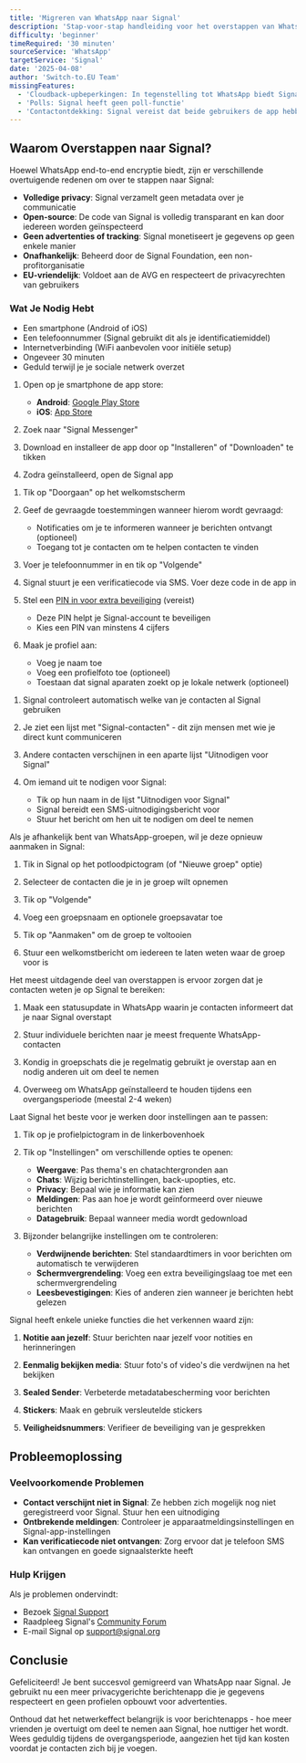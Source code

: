 ```yaml
---
title: 'Migreren van WhatsApp naar Signal'
description: 'Stap-voor-stap handleiding voor het overstappen van WhatsApp naar Signal messenger'
difficulty: 'beginner'
timeRequired: '30 minuten'
sourceService: 'WhatsApp'
targetService: 'Signal'
date: '2025-04-08'
author: 'Switch-to.EU Team'
missingFeatures:
  - 'Cloudback-upbeperkingen: In tegenstelling tot WhatsApp biedt Signal geen cloudback-ups naar Google Drive of iCloud'
  - 'Polls: Signal heeft geen poll-functie'
  - 'Contactontdekking: Signal vereist dat beide gebruikers de app hebben geïnstalleerd voordat ze met elkaar kunnen communiceren'
---
```


<!-- section:intro -->

## Waarom Overstappen naar Signal?

Hoewel WhatsApp end-to-end encryptie biedt, zijn er verschillende overtuigende redenen om over te stappen naar Signal:

- **Volledige privacy**: Signal verzamelt geen metadata over je communicatie
- **Open-source**: De code van Signal is volledig transparant en kan door iedereen worden geïnspecteerd
- **Geen advertenties of tracking**: Signal monetiseert je gegevens op geen enkele manier
- **Onafhankelijk**: Beheerd door de Signal Foundation, een non-profitorganisatie
- **EU-vriendelijk**: Voldoet aan de AVG en respecteert de privacyrechten van gebruikers

<!-- end-section -->

<!-- section:before -->

### Wat Je Nodig Hebt

- Een smartphone (Android of iOS)
- Een telefoonnummer (Signal gebruikt dit als je identificatiemiddel)
- Internetverbinding (WiFi aanbevolen voor initiële setup)
- Ongeveer 30 minuten
- Geduld terwijl je je sociale netwerk overzet

<!-- end-section -->

<!-- section:steps -->

<!-- step-start -->
<!-- step-meta
title: "Installeer de Signal App"
complete: true
video: "media/signal1.mp4"
-->

1. Open op je smartphone de app store:
   - **Android**: [Google Play Store](https://play.google.com/store/apps/details?id=org.thoughtcrime.securesms&hl=nl)
   - **iOS**: [App Store](https://apps.apple.com/us/app/signal-private-messenger/id874139669)

2. Zoek naar "Signal Messenger"

3. Download en installeer de app door op "Installeren" of "Downloaden" te tikken

4. Zodra geïnstalleerd, open de Signal app
<!-- step-end -->

<!-- step-start -->
<!-- step-meta
title: "Stel Je Signal-Account In"
complete: true
video: "media/signal2-3.mp4"
-->

1. Tik op "Doorgaan" op het welkomstscherm

2. Geef de gevraagde toestemmingen wanneer hierom wordt gevraagd:
   - Notificaties om je te informeren wanneer je berichten ontvangt (optioneel)
   - Toegang tot je contacten om te helpen contacten te vinden

3. Voer je telefoonnummer in en tik op "Volgende"

4. Signal stuurt je een verificatiecode via SMS. Voer deze code in de app in

5. Stel een [PIN in voor extra beveiliging](https://support.signal.org/hc/nl/articles/360007059792-Signal-pincode) (vereist)
   - Deze PIN helpt je Signal-account te beveiligen
   - Kies een PIN van minstens 4 cijfers

6. Maak je profiel aan:
   - Voeg je naam toe
   - Voeg een profielfoto toe (optioneel)
   - Toestaan dat signal aparaten zoekt op je lokale netwerk (optioneel)
<!-- step-end -->

<!-- step-start -->
<!-- step-meta
title: "Vind Je Contacten op Signal"
video: "media/signal4.mp4"
complete: true
-->

1. Signal controleert automatisch welke van je contacten al Signal gebruiken

2. Je ziet een lijst met "Signal-contacten" - dit zijn mensen met wie je direct kunt communiceren

3. Andere contacten verschijnen in een aparte lijst "Uitnodigen voor Signal"

4. Om iemand uit te nodigen voor Signal:
   - Tik op hun naam in de lijst "Uitnodigen voor Signal"
   - Signal bereidt een SMS-uitnodigingsbericht voor
   - Stuur het bericht om hen uit te nodigen om deel te nemen
<!-- step-end -->

<!-- step-start -->
<!-- step-meta
title: "Maak Belangrijke Groepen Aan"
video: "media/signal5.mp4"
complete: true
-->

Als je afhankelijk bent van WhatsApp-groepen, wil je deze opnieuw aanmaken in Signal:

1. Tik in Signal op het potloodpictogram (of "Nieuwe groep" optie)

2. Selecteer de contacten die je in je groep wilt opnemen

3. Tik op "Volgende"

4. Voeg een groepsnaam en optionele groepsavatar toe

5. Tik op "Aanmaken" om de groep te voltooien

6. Stuur een welkomstbericht om iedereen te laten weten waar de groep voor is
<!-- step-end -->

<!-- step-start -->
<!-- step-meta
title: "Informeer Je Contacten"
complete: true
-->

Het meest uitdagende deel van overstappen is ervoor zorgen dat je contacten weten je op Signal te bereiken:

1. Maak een statusupdate in WhatsApp waarin je contacten informeert dat je naar Signal overstapt

2. Stuur individuele berichten naar je meest frequente WhatsApp-contacten

3. Kondig in groepschats die je regelmatig gebruikt je overstap aan en nodig anderen uit om deel te nemen

4. Overweeg om WhatsApp geïnstalleerd te houden tijdens een overgangsperiode (meestal 2-4 weken)
<!-- step-end -->

<!-- step-start -->
<!-- step-meta
title: "Signal-instellingen Aanpassen"
video: "media/signal6.mp4"
complete: true
-->

Laat Signal het beste voor je werken door instellingen aan te passen:

1. Tik op je profielpictogram in de linkerbovenhoek

2. Tik op "Instellingen" om verschillende opties te openen:

   - **Weergave**: Pas thema's en chatachtergronden aan
   - **Chats**: Wijzig berichtinstellingen, back-upopties, etc.
   - **Privacy**: Bepaal wie je informatie kan zien
   - **Meldingen**: Pas aan hoe je wordt geïnformeerd over nieuwe berichten
   - **Datagebruik**: Bepaal wanneer media wordt gedownload

3. Bijzonder belangrijke instellingen om te controleren:
   - **Verdwijnende berichten**: Stel standaardtimers in voor berichten om automatisch te verwijderen
   - **Schermvergrendeling**: Voeg een extra beveiligingslaag toe met een schermvergrendeling
   - **Leesbevestigingen**: Kies of anderen zien wanneer je berichten hebt gelezen
<!-- step-end -->

<!-- step-start -->
<!-- step-meta
title: "Leer Signal-specifieke Functies"
complete: true
-->

Signal heeft enkele unieke functies die het verkennen waard zijn:

1. **Notitie aan jezelf**: Stuur berichten naar jezelf voor notities en herinneringen

2. **Eenmalig bekijken media**: Stuur foto's of video's die verdwijnen na het bekijken

3. **Sealed Sender**: Verbeterde metadatabescherming voor berichten

4. **Stickers**: Maak en gebruik versleutelde stickers

5. **Veiligheidsnummers**: Verifieer de beveiliging van je gesprekken
<!-- step-end -->

<!-- end-section -->

<!-- section:troubleshooting -->

## Probleemoplossing

### Veelvoorkomende Problemen

- **Contact verschijnt niet in Signal**: Ze hebben zich mogelijk nog niet geregistreerd voor Signal. Stuur hen een uitnodiging
- **Ontbrekende meldingen**: Controleer je apparaatmeldingsinstellingen en Signal-app-instellingen
- **Kan verificatiecode niet ontvangen**: Zorg ervoor dat je telefoon SMS kan ontvangen en goede signaalsterkte heeft

### Hulp Krijgen

Als je problemen ondervindt:

- Bezoek [Signal Support](https://support.signal.org/)
- Raadpleeg Signal's [Community Forum](https://community.signalusers.org/)
- E-mail Signal op support@signal.org

<!-- end-section -->

<!-- section:outro -->

## Conclusie

Gefeliciteerd! Je bent succesvol gemigreerd van WhatsApp naar Signal. Je gebruikt nu een meer privacygerichte berichtenapp die je gegevens respecteert en geen profielen opbouwt voor advertenties.

Onthoud dat het netwerkeffect belangrijk is voor berichtenapps - hoe meer vrienden je overtuigt om deel te nemen aan Signal, hoe nuttiger het wordt. Wees geduldig tijdens de overgangsperiode, aangezien het tijd kan kosten voordat je contacten zich bij je voegen.

<!-- end-section -->
